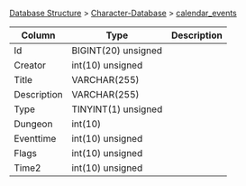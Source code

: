 [Database Structure](Database-Structure) > [Character-Database](Character-Database) > [calendar_events](calendar_events)

Column | Type | Description
--- | --- | ---
Id | BIGINT(20) unsigned | 
Creator | int(10) unsigned | 
Title | VARCHAR(255) | 
Description | VARCHAR(255) | 
Type | TINYINT(1) unsigned | 
Dungeon | int(10) | 
Eventtime | int(10) unsigned | 
Flags | int(10) unsigned | 
Time2 | int(10) unsigned | 
